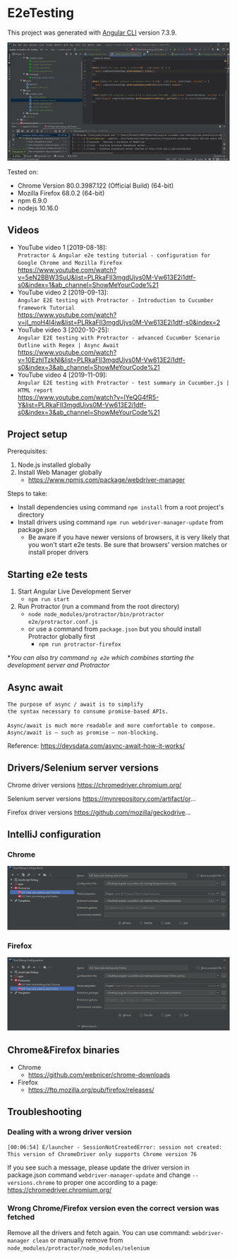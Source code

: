 # E2eTesting

This project was generated with [Angular CLI](https://github.com/angular/angular-cli) version 7.3.9.

![Project demo](./docs/demo.gif)

Tested on:
- Chrome Version 80.0.3987.122 (Official Build) (64-bit)
- Mozilla Firefox 68.0.2 (64-bit)
- npm 6.9.0
- nodejs 10.16.0

## Videos
- YouTube video 1 [2019-08-18]:   
`Protractor & Angular e2e testing tutorial - configuration for Google Chrome and Mozilla Firefox`  
https://www.youtube.com/watch?v=5eN2BBW3SuU&list=PLRkaFIl3mgdUjvs0M-Vw613E2i1dtf-s0&index=1&ab_channel=ShowMeYourCode%21
- YouTube video 2 [2019-09-13]:  
``Angular E2E testing with Protractor - Introduction to Cucumber framework Tutorial``  
https://www.youtube.com/watch?v=jI_moH4I4iw&list=PLRkaFIl3mgdUjvs0M-Vw613E2i1dtf-s0&index=2
- YouTube video 3 [2020-10-25]:  
``Angular E2E testing with Protractor - advanced Cucumber Scenario Outline with Regex | Async Await``   
https://www.youtube.com/watch?v=10EzhlTzkNI&list=PLRkaFIl3mgdUjvs0M-Vw613E2i1dtf-s0&index=3&ab_channel=ShowMeYourCode%21
- YouTube video 4 [2019-11-09]:  
``Angular E2E testing with Protractor - test summary in Cucumber.js | HTML report``  
https://www.youtube.com/watch?v=IYeQG4fR5-Y&list=PLRkaFIl3mgdUjvs0M-Vw613E2i1dtf-s0&index=3&ab_channel=ShowMeYourCode%21

## Project setup
Prerequisites:
1. Node.js installed globally
2. Install Web Manager globally
    - https://www.npmjs.com/package/webdriver-manager

Steps to take:
- Install dependencies using command ``npm install`` from a root project's directory
- Install drivers using command ``npm run webdriver-manager-update`` from package.json
    - Be aware if you have newer versions of browsers, it is very likely that you won't start e2e tests. Be sure that browsers' version matches or install proper drivers

## Starting e2e tests
1. Start Angular Live Development Server
    - `npm run start`
2. Run Protractor (run a command from the root directory)
    - `node node_modules/protractor/bin/protractor e2e/protractor.conf.js`
    - or use a command from `package.json` but you should install Protractor globally first 
        - `npm run protractor-firefox`
    
**You can also try command `ng e2e` which combines starting the development server and Protractor*

## Async await
```
The purpose of async / await is to simplify 
the syntax necessary to consume promise-based APIs. 

Async/await is much more readable and more comfortable to compose. 
Async/await is – such as promise – non-blocking.
```
Reference: https://devsdata.com/async-await-how-it-works/

## Drivers/Selenium server versions
Chrome driver versions
https://chromedriver.chromium.org/

Selenium server versions
https://mvnrepository.com/artifact/or...

Firefox driver versions
https://github.com/mozilla/geckodrive...

## IntelliJ configuration
### Chrome
![Chrome IntelliJ config](./docs/intellij-chrome-config.PNG)
### Firefox
![Firefox IntelliJ config](./docs/intellij-firefox-config.PNG)

## Chrome&Firefox binaries
- Chrome
    - https://github.com/webnicer/chrome-downloads
- Firefox
    - https://ftp.mozilla.org/pub/firefox/releases/ 

## Troubleshooting
### Dealing with a wrong driver version
```
[00:06:54] E/launcher - SessionNotCreatedError: session not created: This version of ChromeDriver only supports Chrome version 76
```
If you see such a message, please update the driver version in package.json command ``webdriver-manager-update`` and change `--versions.chrome` to proper one according to a page: https://chromedriver.chromium.org/

### Wrong Chrome/Firefox version even the correct version was fetched
Remove all the drivers and fetch again. You can use command: ``webdriver-manager clean`` or manually remove from `node_modules/protractor/node_modules/selenium`

